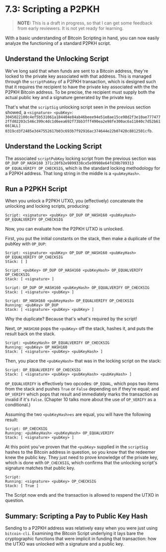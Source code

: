 # 7.3: Scripting a P2PKH

> **NOTE:** This is a draft in progress, so that I can get some feedback from early reviewers. It is not yet ready for learning.

With a basic understanding of Bitcoin Scripting in hand, you can now easily analyze the functioning of a standard P2PKH script.

## Understand the Unlocking Script

We've long said that when funds are sent to a Bitcoin address, they're locked to the private key associated with that address. This is managed through the `scriptPubKey` of a P2PKH transaction, which is designed such that it requires the recipient to have the private key associated with the the P2PKH Bitcoin address. To be precise, the recipient must supply both the actual public key and a signature generated by the private key. 

That's what the `scriptSig` unlocking script seen in the previous section showed, a `<signature> <pubKey>`:
`3045022100c4ef5b531061a184404e84ab46beee94e51e8ae15ce98d2f3e10ae7774772ffd02203c546c399c4dc1d6eea692f73bb3fff490ea2e98fe300ac6a11840c7d52b6166[ALL] 0319cd3f2485e3d47552617b03c693b7f92916ac374644e22b07420c8812501cfb`.

## Understand the Locking Script

The associated `scriptPubKey` locking script from the previous section was `OP_DUP OP_HASH160 371c20fb2e9899338ce5e99908e64fd30b789313 OP_EQUALVERIFY OP_CHECKSIG`, which is the standard locking methodology for a P2PKH address. That long string in the middle is a `<pubKeyHash>`.

## Run a P2PKH Script

When you unlock a P2PKH UTXO, you (effectively) concatenate the unlocking and locking scripts, producing:
```
Script: <signature> <pubKey> OP_DUP OP_HASH160 <pubKeyHash> OP_EQUALVERIFY OP_CHECKSIG
```
Now, you can evaluate how the P2PKH UTXO is unlocked. 

First, you put the initial constants on the stack, then make a duplicate of the pubKey with `OP_DUP`:
```
Script: <signature> <pubKey> OP_DUP OP_HASH160 <pubKeyHash> OP_EQUALVERIFY OP_CHECKSIG
Stack: [ ]

Script: <pubKey> OP_DUP OP_HASH160 <pubKeyHash> OP_EQUALVERIFY OP_CHECKSIG
Stack: [ <signature> ]

Script: OP_DUP OP_HASH160 <pubKeyHash> OP_EQUALVERIFY OP_CHECKSIG
Stack: [ <signature> <pubKey> ]

Script: OP_HASH160 <pubKeyHash> OP_EQUALVERIFY OP_CHECKSIG
Running: <pubKey> OP_DUP
Stack: [ <signature> <pubKey> <pubKey> ]
```
Why the duplicate? Because that's what's required by the script!

Next, `OP_HASH160` pops the `<pubKey>` off the stack, hashes it, and puts the result back on the stack.
```
Script: <pubKeyHash> OP_EQUALVERIFY OP_CHECKSIG
Running: <pubKey> OP_HASH160
Stack: [ <signature> <pubKey> <pubKeyHash> ]
```
Then, you place the `<pubKeyHash>` that was in the locking script on the stack:
```
Script: OP_EQUALVERIFY OP_CHECKSIG
Stack: [ <signature> <pubKey> <pubKeyHash> <pubKeyHash> ]
```
`OP_EQUALVERIFY` is effectively two opcodes: `OP_EQUAL`, which pops two items from the stack and pushes `True` or `False` depending on if they're equal; and `OP_VERIFY` which pops that result and immediately marks the transaction as invalid if it's `False`. (Chapter 10 talks more about the use of `OP_VERIFY` as a conditional.)

Assuming the two `<pubKeyHash>es` are equal, you will have the following result:
```
Script: OP_CHECKSIG
Running: <pubKeyHash> <pubKeyHash> OP_EQUALVERIFY
Stack: [ <signature> <pubKey> ]
```
At this point you've proven that the `<pubKey>` supplied in the `scriptSig` hashes to the Bitcoin address in question, so you know that the redeemer knew the public key. They just need to prove knowledge of the private key, which is done with `OP_CHECKSIG`, which confirms that the unlocking script's signature matches that public key.
```
Script:
Running: <signature> <pubKey> OP_CHECKSIG
Stack: [ True ]
```
The Script now ends and the transaction is allowed to respend the UTXO in question.

## Summary: Scripting a Pay to Public Key Hash

Sending to a P2PKH address was relatively easy when you were just using `bitcoin-cli`. Examining the Bitcoin Script underlying it lays bare the cryptographic functions that were implicit in funding that transaction: how the UTXO was unlocked with a signature and a public key. 
